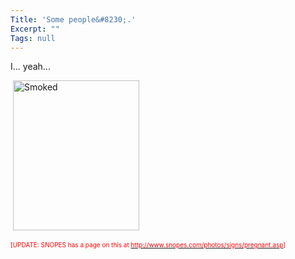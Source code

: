 ```yaml
---
Title: 'Some people&#8230;.'
Excerpt: ""
Tags: null
---
```

<p>I... yeah... </p>  <p>&#160;<a href="http://weblogs.asp.net/blogs/mlafleur/WindowsLiveWriter/Somepeople_C860/Smoked_2.jpg"><img height="240" alt="Smoked" src="http://weblogs.asp.net/blogs/mlafleur/WindowsLiveWriter/Somepeople_C860/Smoked_thumb.jpg" width="202" border="0" /></a></p>  <p><font color="#ff0000" size="1">[UPDATE: SNOPES has a page on this at </font><a href="http://www.snopes.com/photos/signs/pregnant.asp"><font color="#ff0000" size="1">http://www.snopes.com/photos/signs/pregnant.asp</font></a><font color="#ff0000" size="1">]</font></p>